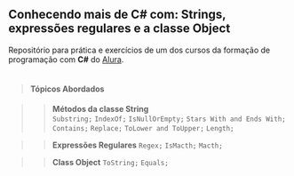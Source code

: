 

## Conhecendo mais de C# com: Strings, expressões regulares e a classe Object


Repositório para prática e exercícios de um dos cursos da formação de programação com **C#** do [Alura](https://alura.com.br/). 
<br/><br/>

>#### Tópicos Abordados

>>**Métodos da classe String**  
			 `Substring;`
			 `IndexOf;`
			 `IsNullOrEmpty;`
			`Stars With and Ends With;`
			`Contains;`
			`Replace;`
			 `ToLower and ToUpper;`
			 `Length;`
	
>>**Expressões Regulares**
	`Regex;`
	 `IsMacth;`
	 `Macth;`
	
>>**Class Object**
	 `ToString;`
	 `Equals;`
